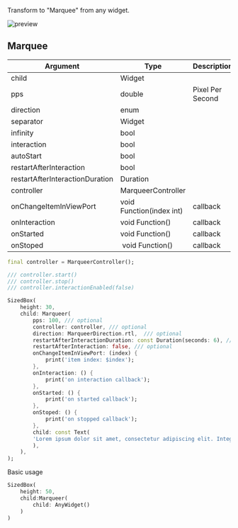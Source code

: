 <!--
This README describes the package. If you publish this package to pub.dev,
this README's contents appear on the landing page for your package.

For information about how to write a good package README, see the guide for
[writing package pages](https://dart.dev/guides/libraries/writing-package-pages).

For general information about developing packages, see the Dart guide for
[creating packages](https://dart.dev/guides/libraries/create-library-packages)
and the Flutter guide for
[developing packages and plugins](https://flutter.dev/developing-packages).
-->

Transform to "Marquee" from any widget.


<img src="https://raw.githubusercontent.com/GeceGibi/marqueer/main/preview.gif" alt="preview">


## Marquee
| Argument                        | Type                     | Description      | Required | Default               |
| ------------------------------- |------------------------  | ---------------- | -------- | --------------------- |
| child                           | Widget                   |                  | YES      | -                     |
| pps                             | double                   | Pixel Per Second | NO       | 15.0                  |
| direction                       | enum                     |                  | NO       | MarqueerDirection.rtl |
| separator                       | Widget                   |                  | NO       | null                  |
| infinity                        | bool                     |                  | NO       | true                  |    
| interaction                     | bool                     |                  | NO       | true                  |
| autoStart                       | bool                     |                  | NO       | true                  |
| restartAfterInteraction         | bool                     |                  | NO       | true                  | 
| restartAfterInteractionDuration | Duration                 |                  | NO       | Duration(seconds: 3)  |
| controller                      | MarqueerController       |                  | NO       | null                  |
| onChangeItemInViewPort          | void Function(index int) | callback         | NO       | null                  |
| onInteraction                   | void Function()          | callback         | NO       | null                  |
| onStarted                       | void Function()          | callback         | NO       | null                  |
| onStoped                        | void Function()          | callback         | NO       | null                  |


```dart
final controller = MarqueerController();

/// controller.start()
/// controller.stop()
/// controller.interactionEnabled(false)

SizedBox(
    height: 30,
    child: Marqueer(
        pps: 100, /// optional
        controller: controller, /// optional
        direction: MarqueerDirection.rtl,  /// optional
        restartAfterInteractionDuration: const Duration(seconds: 6), /// optional
        restartAfterInteraction: false, /// optional
        onChangeItemInViewPort: (index) {
            print('item index: $index');
        },
        onInteraction: () {
            print('on interaction callback');
        },
        onStarted: () {
            print('on started callback');
        },
        onStoped: () {
            print('on stopped callback');
        },
        child: const Text(
        'Lorem ipsum dolor sit amet, consectetur adipiscing elit. Integer pretium massa mollis lorem blandit imperdiet. Nulla mattis vitae mauris vel condimentum. Nam posuere, augue vitae lobortis consequat, odio ante condimentum est, at maximus augue purus id metus. Curabitur condimentum aliquet ante at aliquet. Quisque vel massa congue, bibendum leo sodales, malesuada ante. Maecenas sed tortor quis ipsum dictum sollicitudin.',
        ),
    ),
);
```

Basic usage

```dart
SizedBox(
    height: 50,
    child:Marqueer(
        child: AnyWidget()
    )
)
```